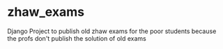 # zhaw_exams
Django Project to publish old zhaw exams for the poor students because the profs don't publish the solution of old exams
